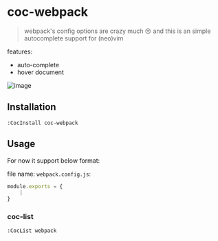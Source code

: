 # coc-webpack

> webpack's config options are crazy much 😢 and this is an
> simple autocomplete support for (neo)vim

features:

- auto-complete
- hover document

![image](https://user-images.githubusercontent.com/5492542/64189804-99667600-cea7-11e9-8eb5-133dfa9b0561.png)

## Installation

``` vim
:CocInstall coc-webpack
```

## Usage

For now it support below format:

file name: `webpack.config.js`:

``` javascript
module.exports = {
    |
}
```

### coc-list

``` vim
:CocList webpack
```
